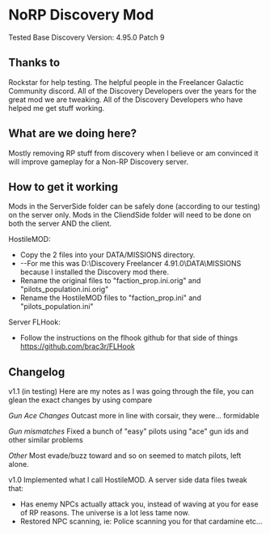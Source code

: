 NoRP Discovery Mod
=============
Tested Base Discovery Version: 4.95.0 Patch 9


Thanks to
-------

Rockstar for help testing.
The helpful people in the Freelancer Galactic Community discord.
All of the Discovery Developers over the years for the great mod we are tweaking.
All of the Discovery Developers who have helped me get stuff working.


What are we doing here?
-------
Mostly removing RP stuff from discovery when I believe or am convinced it will improve gameplay for a Non-RP Discovery server.


How to get it working
-------
Mods in the ServerSide folder can be safely done (according to our testing) on the server only.
Mods in the CliendSide folder will need to be done on both the server AND the client.

HostileMOD:
- Copy the 2 files into your DATA/MISSIONS directory. 
- --For me this was D:\Discovery Freelancer 4.91.0\DATA\MISSIONS because I installed the Discovery mod there.
- Rename the original files to "faction_prop.ini.orig" and "pilots_population.ini.orig"
- Rename the HostileMOD files to "faction_prop.ini" and "pilots_population.ini"

Server FLHook:
- Follow the instructions on the flhook github for that side of things https://github.com/brac3r/FLHook


Changelog
-------

v1.1 (in testing)
Here are my notes as I was going through the file, you can glean the exact changes by using compare

*Gun Ace Changes*
Outcast more in line with corsair, they were... formidable

*Gun mismatches*
Fixed a bunch of "easy" pilots using "ace" gun ids and other similar problems

*Other*
Most evade/buzz toward and so on seemed to match pilots, left alone.

v1.0
Implemented what I call HostileMOD. A server side data files tweak that:
- Has enemy NPCs actually attack you, instead of waving at you for ease of RP reasons. The universe is a lot less tame now.
- Restored NPC scanning, ie: Police scanning you for that cardamine etc...